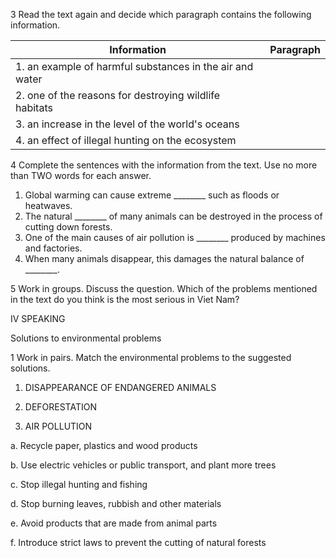 3 Read the text again and decide which paragraph contains the following information.

Information | Paragraph
--- | ---
1. an example of harmful substances in the air and water |
2. one of the reasons for destroying wildlife habitats |
3. an increase in the level of the world's oceans |
4. an effect of illegal hunting on the ecosystem |

4 Complete the sentences with the information from the text. Use no more than TWO words for each answer.

1. Global warming can cause extreme ________ such as floods or heatwaves.
2. The natural ________ of many animals can be destroyed in the process of cutting down forests.
3. One of the main causes of air pollution is ________ produced by machines and factories.
4. When many animals disappear, this damages the natural balance of ________.

5 Work in groups. Discuss the question.
Which of the problems mentioned in the text do you think is the most serious in Viet Nam?

IV SPEAKING

Solutions to environmental problems

1 Work in pairs. Match the environmental problems to the suggested solutions.

1. DISAPPEARANCE OF ENDANGERED ANIMALS

2. DEFORESTATION

3. AIR POLLUTION

a. Recycle paper, plastics and wood products

b. Use electric vehicles or public transport, and plant more trees

c. Stop illegal hunting and fishing

d. Stop burning leaves, rubbish and other materials

e. Avoid products that are made from animal parts

f. Introduce strict laws to prevent the cutting of natural forests